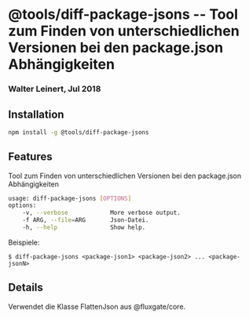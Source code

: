 # @tools/diff-package-jsons -- Tool zum Finden von unterschiedlichen Versionen bei den package.json Abhängigkeiten 

### Walter Leinert, Jul 2018

## Installation

```bash
npm install -g @tools/diff-package-jsons
```

## Features

Tool zum Finden von unterschiedlichen Versionen bei den package.json Abhängigkeiten 

```bash
usage: diff-package-jsons [OPTIONS]
options:
    -v, --verbose            More verbose output.
    -f ARG, --file=ARG       Json-Datei.
    -h, --help               Show help.
```

Beispiele:

```shell
$ diff-package-jsons <package-json1> <package-json2> ... <package-jsonN>
```


## Details

Verwendet die Klasse FlattenJson aus @fluxgate/core.
